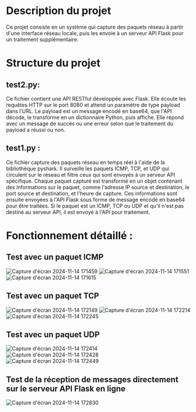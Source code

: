 # Description du projet
Ce projet consiste en un système qui capture des paquets réseau à partir d'une interface réseau locale, puis les envoie à un serveur API Flask pour un traitement supplémentaire.

# Structure du projet
## test2.py:
Ce fichier contient une API RESTful développée avec Flask.
Elle écoute les requêtes HTTP sur le port 8080 et attend un paramètre de type payload dans l'URL.
Le payload est un message encodé en base64, que l'API décode, le transforme en un dictionnaire Python, puis affiche.
Elle répond avec un message de succès ou une erreur selon que le traitement du payload a réussi ou non.
## test1.py :
Ce fichier capture des paquets réseau en temps réel à l'aide de la bibliothèque pyshark.
Il surveille les paquets ICMP, TCP, et UDP qui circulent sur le réseau et filtre ceux qui sont envoyés à un serveur API spécifique.
Chaque paquet capturé est transformé en un objet contenant des informations sur le paquet, comme l'adresse IP source et destination, le port source et destination, et l'heure de capture.
Ces informations sont ensuite envoyées à l'API Flask sous forme de message encodé en base64 pour être traitées.
Si le paquet est un ICMP, TCP ou UDP et qu'il n'est pas destiné au serveur API, il est envoyé à l'API pour traitement.
# Fonctionnement détaillé :
## Test avec un paquet ICMP
![Capture d'écran 2024-11-14 171459](https://github.com/user-attachments/assets/0249eb15-32da-4567-930e-d9504582ff08)
![Capture d'écran 2024-11-14 171551](https://github.com/user-attachments/assets/945da31d-2e26-4724-9d8e-5176c3f3622a)
![Capture d'écran 2024-11-14 171615](https://github.com/user-attachments/assets/f8bb6ed9-db13-4e42-ae08-3cecf70a5d39)
## Test avec un paquet TCP
![Capture d'écran 2024-11-14 172149](https://github.com/user-attachments/assets/26373d3e-22c2-4195-971e-e0e9911bc0fe)
![Capture d'écran 2024-11-14 172214](https://github.com/user-attachments/assets/3bad478b-f74c-4211-bacd-c7c3bc16215f)
![Capture d'écran 2024-11-14 172245](https://github.com/user-attachments/assets/29484b6b-bbf8-405e-a78a-23ec521d6aed)
## Test avec un paquet UDP
![Capture d'écran 2024-11-14 172414](https://github.com/user-attachments/assets/9e715abf-76f5-49b3-9b42-e0b6c2c0e3e0)
![Capture d'écran 2024-11-14 172428](https://github.com/user-attachments/assets/82129d91-342a-4961-b807-479e5a89c03c)
![Capture d'écran 2024-11-14 172449](https://github.com/user-attachments/assets/e5700b19-d1d2-436c-9fc8-19b5b3480111)
## Test de la réception de messages directement sur le serveur API Flask en ligne
![Capture d'écran 2024-11-14 172830](https://github.com/user-attachments/assets/6c56c454-2982-44ab-9472-59fe86ae7400)



